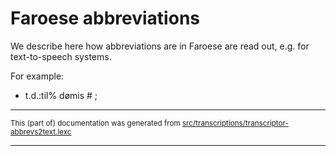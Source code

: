 

# Faroese abbreviations                               

We describe here how abbreviations are in Faroese are read out, e.g.
for text-to-speech systems.

For example:

* t.d.:til% dømis # ;  

* * *

<small>This (part of) documentation was generated from [src/transcriptions/transcriptor-abbrevs2text.lexc](https://github.com/giellalt/lang-fao/blob/main/src/transcriptions/transcriptor-abbrevs2text.lexc)</small>

---

